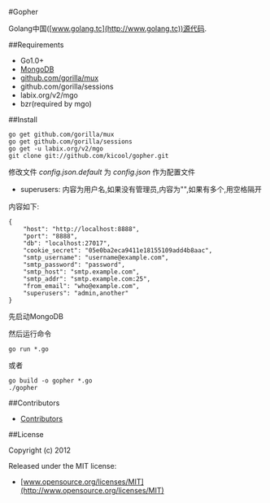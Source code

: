 #Gopher

Golang中国([www.golang.tc](http://www.golang.tc))源代码.

##Requirements

- Go1.0+
- [MongoDB](http://www.mongodb.org)
- [github.com/gorilla/mux](http://www.gorillatoolkit.org/)
- github.com/gorilla/sessions
- labix.org/v2/mgo
- bzr(required by mgo)

##Install

    go get github.com/gorilla/mux
    go get github.com/gorilla/sessions
    go get -u labix.org/v2/mgo
    git clone git://github.com/kicool/gopher.git
	
修改文件 *config.json.default* 为 *config.json* 作为配置文件

- superusers: 内容为用户名,如果没有管理员,内容为"",如果有多个,用空格隔开

内容如下:

    {
        "host": "http://localhost:8888",
        "port": "8888",
        "db": "localhost:27017",
        "cookie_secret": "05e0ba2eca9411e18155109add4b8aac",
        "smtp_username": "username@example.com",
        "smtp_password": "password",
        "smtp_host": "smtp.example.com",
        "smtp_addr": "smtp.example.com:25",
        "from_email": "who@example.com",
        "superusers": "admin,another"
    }

先启动MongoDB

然后运行命令

	go run *.go

或者

    go build -o gopher *.go
    ./gopher

##Contributors

- [Contributors](https://github.com/jimmykuu/gopher/graphs/contributors)


##License

Copyright (c) 2012

Released under the MIT license:

- [www.opensource.org/licenses/MIT](http://www.opensource.org/licenses/MIT)

